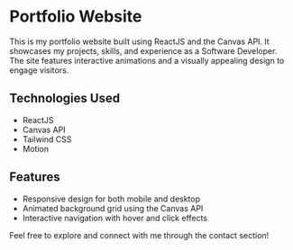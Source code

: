 # Portfolio Website

This is my portfolio website built using ReactJS and the Canvas API. It showcases my projects, skills, and experience as a Software Developer. The site features interactive animations and a visually appealing design to engage visitors.

## Technologies Used
- ReactJS
- Canvas API
- Tailwind CSS
- Motion  

## Features
- Responsive design for both mobile and desktop
- Animated background grid using the Canvas API
- Interactive navigation with hover and click effects

Feel free to explore and connect with me through the contact section!

